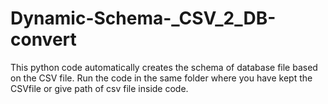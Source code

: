 # Dynamic-Schema-_CSV_2_DB-convert
This python code automatically creates the schema of database file based on the CSV file. Run the code in the same folder where you have kept the CSVfile or give path of csv file inside code. 
